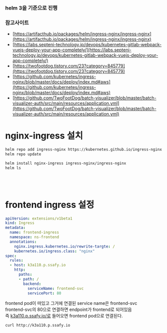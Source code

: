 ### helm 3을 기준으로 진행
### 참고사이트
- [https://artifacthub.io/packages/helm/ingress-nginx/ingress-nginx](https://artifacthub.io/packages/helm/ingress-nginx/ingress-nginx)
- [https://labs.septeni-technology.jp/devops/kubernetes-gitlab-webpack-vuejs-deploy-your-app-completely/](https://labs.septeni-technology.jp/devops/kubernetes-gitlab-webpack-vuejs-deploy-your-app-completely/)
- [https://twofootdog.tistory.com/23?category=845779](https://twofootdog.tistory.com/23?category=845779)
- [https://github.com/kubernetes/ingress-nginx/blob/master/docs/deploy/index.md#aws](https://github.com/kubernetes/ingress-nginx/blob/master/docs/deploy/index.md#aws)
- [https://github.com/TwoFootDog/batch-visualizer/blob/master/batch-visualizer-auth/src/main/resources/application.yml](https://github.com/TwoFootDog/batch-visualizer/blob/master/batch-visualizer-auth/src/main/resources/application.yml)

# nginx-ingress 설치
```bash
helm repo add ingress-nginx https://kubernetes.github.io/ingress-nginx
helm repo update
```

```bash
helm install nginx-ingress ingress-nginx/ingress-nginx
helm ls
```
<br><br>

# frontend ingress 설정
```yaml
apiVersion: extensions/v1beta1
kind: Ingress
metadata:
  name: frontend-ingress
  namespace: ns-frontend
  annotations:
    nginx.ingress.kubernetes.io/rewrite-targte: /
    kubernetes.io/ingress.class: "nginx"
spec:
  rules:
  - host: k3a110.p.ssafy.io
    http:
      paths:
      - path: /
        backend:
          serviceName: frontend-svc
          servicePort: 80
```

frontend pod이 떠있고 그거에 연결된 service name은 frontend-svc  
frontend-svc의 80으로 연결하면 endpoint가 frontend로 되어있음  
즉 [k3a110.p.ssafy.io/로](http://k3a110.p.ssafy.io/로) 들어오면 frontend pod으로 연결된다.  

```bash
curl http://k3a110.p.ssafy.io
```